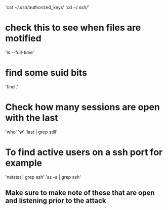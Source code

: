 'cat ~/.ssh/authorized_keys'
'cd ~/.ssh/'

# check this to see when files are motified
'ls --full-time'

# find some suid bits
'find .'

# Check how many sessions are open with the last 
'who'
'w'
'last | grep still'

# To find active users on a ssh port for example
'netstat | grep ssh'
'ss -a | grep ssh' 
## Make sure to make note of these that are open and listening prior to the attack 

